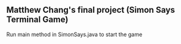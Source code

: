 ## Matthew Chang's final project (Simon Says Terminal Game)

Run main method in SimonSays.java to start the game
